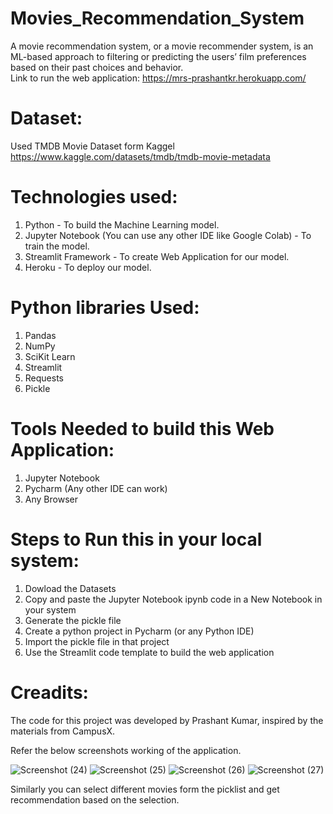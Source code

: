 # Movies_Recommendation_System
A movie recommendation system, or a movie recommender system, is an ML-based approach to filtering or predicting the users’ film preferences based on their past choices and behavior.  
Link to run the web application: https://mrs-prashantkr.herokuapp.com/

# Dataset:
Used TMDB Movie Dataset form Kaggel https://www.kaggle.com/datasets/tmdb/tmdb-movie-metadata

# Technologies used:
1. Python - To build the Machine Learning model.
2. Jupyter Notebook (You can use any other IDE like Google Colab) - To train the model.
3. Streamlit Framework - To create Web Application for our model.
4. Heroku - To deploy our model.

# Python libraries Used:
1. Pandas
2. NumPy
3. SciKit Learn
4. Streamlit
5. Requests
6. Pickle

# Tools Needed to build this Web Application:
1. Jupyter Notebook
2. Pycharm (Any other IDE can work)
3. Any Browser

# Steps to Run this in your local system:
1. Dowload the Datasets
2. Copy and paste the Jupyter Notebook ipynb code in a New Notebook in your system
3. Generate the pickle file
4. Create a python project in Pycharm (or any Python IDE)
5. Import the pickle file in that project
6. Use the Streamlit code template to build the web application

# Creadits:
The code for this project was developed by Prashant Kumar, inspired by the materials from CampusX.

Refer the below screenshots working of the application.

![Screenshot (24)](https://user-images.githubusercontent.com/67437394/187527745-acf97bae-740a-4b31-b177-6d5563e5b2f2.png)
![Screenshot (25)](https://user-images.githubusercontent.com/67437394/187527763-3b6c42ee-82cb-465a-a9a5-12f97b7d4ffb.png)
![Screenshot (26)](https://user-images.githubusercontent.com/67437394/187527770-863baa76-4b5d-4a23-8ac5-cdcf7756a028.png)
![Screenshot (27)](https://user-images.githubusercontent.com/67437394/187527777-1870e425-47bd-4739-9877-f098993d3eb5.png)

Similarly you can select different movies form the picklist and get recommendation based on the selection.


